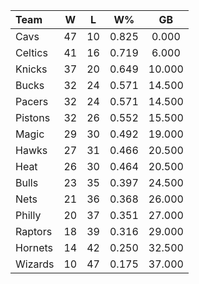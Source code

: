 | Team                             |  W  |  L  |  W%   |   GB   |
|:---------------------------------|:---:|:---:|:-----:|:------:|
| [](/r/clevelandcavs) Cavs        | 47  | 10  | 0.825 | 0.000  |
| [](/r/bostonceltics) Celtics     | 41  | 16  | 0.719 | 6.000  |
| [](/r/nyknicks) Knicks           | 37  | 20  | 0.649 | 10.000 |
| [](/r/mkebucks) Bucks            | 32  | 24  | 0.571 | 14.500 |
| [](/r/pacers) Pacers             | 32  | 24  | 0.571 | 14.500 |
| [](/r/detroitpistons) Pistons    | 32  | 26  | 0.552 | 15.500 |
| [](/r/orlandomagic) Magic        | 29  | 30  | 0.492 | 19.000 |
| [](/r/atlantahawks) Hawks        | 27  | 31  | 0.466 | 20.500 |
| [](/r/heat) Heat                 | 26  | 30  | 0.464 | 20.500 |
| [](/r/chicagobulls) Bulls        | 23  | 35  | 0.397 | 24.500 |
| [](/r/gonets) Nets               | 21  | 36  | 0.368 | 26.000 |
| [](/r/sixers) Philly             | 20  | 37  | 0.351 | 27.000 |
| [](/r/torontoraptors) Raptors    | 18  | 39  | 0.316 | 29.000 |
| [](/r/charlottehornets) Hornets  | 14  | 42  | 0.250 | 32.500 |
| [](/r/washingtonwizards) Wizards | 10  | 47  | 0.175 | 37.000 |